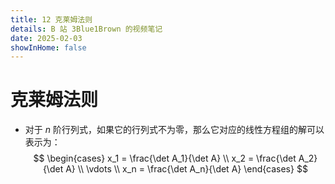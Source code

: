 ```yaml
---
title: 12 克莱姆法则
details: B 站 3Blue1Brown 的视频笔记
date: 2025-02-03
showInHome: false
---
```


# 克莱姆法则

- 对于 $n$ 阶行列式，如果它的行列式不为零，那么它对应的线性方程组的解可以表示为：
  $$
  \begin{cases}
  x_1 = \frac{\det A_1}{\det A} \\
  x_2 = \frac{\det A_2}{\det A} \\
  \vdots \\
  x_n = \frac{\det A_n}{\det A}
  \end{cases}
  $$
